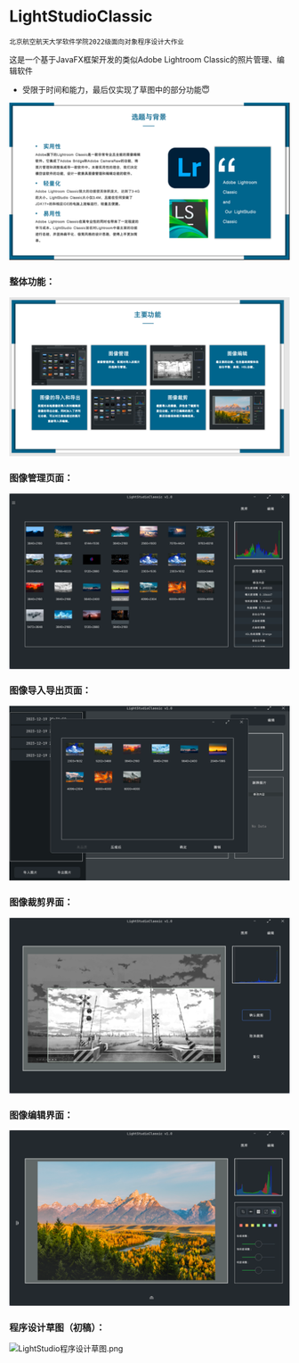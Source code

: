 # LightStudioClassic

    北京航空航天大学软件学院2022级面向对象程序设计大作业
    

这是一个基于JavaFX框架开发的类似Adobe Lightroom Classic的照片管理、编辑软件

- 受限于时间和能力，最后仅实现了草图中的部分功能😇

![img.png](img/img.png)

### 整体功能：
![img.png](img/img1.png)

### 图像管理页面：
![img.png](img/img2.png)

### 图像导入导出页面：
![img.png](img/img1/img.png)

### 图像裁剪界面：
![img_1.png](img/img1/img_1.png)

### 图像编辑界面：
![img_2.png](img/img1/img_2.png)

### 程序设计草图（初稿）：
![LightStudio程序设计草图.png](img%2Fimg1%2FLightStudio%E7%A8%8B%E5%BA%8F%E8%AE%BE%E8%AE%A1%E8%8D%89%E5%9B%BE.png)
